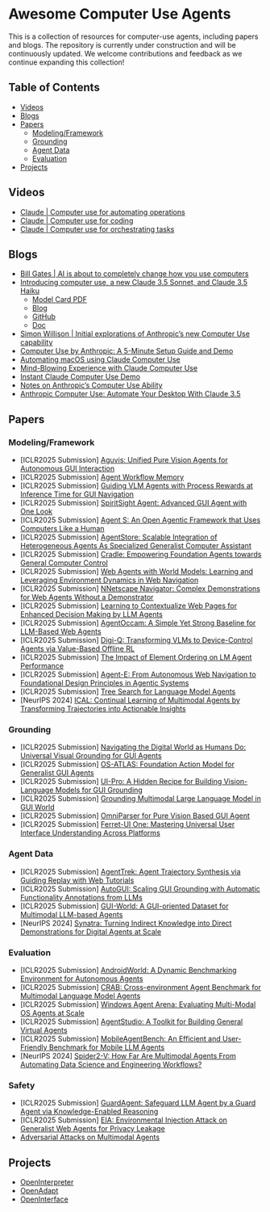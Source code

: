 # Awesome Computer Use Agents

This is a collection of resources for computer-use agents, including papers and blogs. The repository is currently under construction and will be continuously updated. We welcome contributions and feedback as we continue expanding this collection!

## Table of Contents

- [Videos](#videos)
- [Blogs](#blogs)
- [Papers](#papers)
  - [Modeling/Framework](#modelingframework)
  - [Grounding](#grounding)
  - [Agent Data](#agent-data)
  - [Evaluation](#evaluation)
- [Projects](#projects)

## Videos
- [Claude | Computer use for automating operations](https://www.youtube.com/watch?v=ODaHJzOyVCQ)
- [Claude | Computer use for coding](https://www.youtube.com/watch?v=vH2f7cjXjKI)
- [Claude | Computer use for orchestrating tasks](https://www.youtube.com/watch?v=jqx18KgIzAE)

## Blogs
- [Bill Gates | AI is about to completely change how you use computers](https://www.gatesnotes.com/AI-agents)
- [Introducing computer use, a new Claude 3.5 Sonnet, and Claude 3.5 Haiku](https://www.anthropic.com/news/3-5-models-and-computer-use)
  - [Model Card PDF](https://assets.anthropic.com/m/1cd9d098ac3e6467/original/Claude-3-Model-Card-October-Addendum.pdf)
  - [Blog](https://www.anthropic.com/news/developing-computer-use)
  - [GitHub](https://github.com/anthropics/anthropic-quickstarts/tree/main/computer-use-demo)
  - [Doc](https://docs.anthropic.com/en/docs/build-with-claude/computer-use)
- [Simon Willison | Initial explorations of Anthropic’s new Computer Use capability](https://simonwillison.net/2024/Oct/22/computer-use/)
- [Computer Use by Anthropic: A 5-Minute Setup Guide and Demo](https://glama.ai/blog/2024-10-22-automate-computer-using-claude)
- [Automating macOS using Claude Computer Use](https://glama.ai/blog/2024-10-23-automating-macos-using-claude)
- [Mind-Blowing Experience with Claude Computer Use](https://www.reddit.com/r/ClaudeAI/comments/1ga3uqn/mindblowing_experience_with_claude_computer_use/)
- [Instant Claude Computer Use Demo](https://labex.io/tutorials/docker-instant-claude-computer-use-demo-414899)
- [Notes on Anthropic’s Computer Use Ability](https://composio.dev/blog/claude-computer-use/)
- [Anthropic Computer Use: Automate Your Desktop With Claude 3.5](https://www.datacamp.com/blog/what-is-anthropic-computer-use)

## Papers
### Modeling/Framework
- [ICLR2025 Submission] [Aguvis: Unified Pure Vision Agents for Autonomous GUI Interaction](https://openreview.net/forum?id=FHtHH4ulEQ)
- [ICLR2025 Submission] [Agent Workflow Memory](https://openreview.net/forum?id=PfYg3eRrNi)
- [ICLR2025 Submission] [Guiding VLM Agents with Process Rewards at Inference Time for GUI Navigation](https://openreview.net/forum?id=jR6YMxVG9i)
- [ICLR2025 Submission] [SpiritSight Agent: Advanced GUI Agent with One Look](https://openreview.net/forum?id=jY2ow7jRdZ)
- [ICLR2025 Submission] [Agent S: An Open Agentic Framework that Uses Computers Like a Human](https://openreview.net/forum?id=lIVRgt4nLv)
- [ICLR2025 Submission] [AgentStore: Scalable Integration of Heterogeneous Agents As Specialized Generalist Computer Assistant](https://openreview.net/forum?id=0sr8bS4S2H)
- [ICLR2025 Submission] [Cradle: Empowering Foundation Agents towards General Computer Control](https://openreview.net/forum?id=aIAFDFpNXz)
- [ICLR2025 Submission] [Web Agents with World Models: Learning and Leveraging Environment Dynamics in Web Navigation](https://openreview.net/forum?id=moWiYJuSGF)
- [ICLR2025 Submission] [NNetscape Navigator: Complex Demonstrations for Web Agents Without a Demonstrator](https://openreview.net/forum?id=hHF5AayC7O)
- [ICLR2025 Submission] [Learning to Contextualize Web Pages for Enhanced Decision Making by LLM Agents](https://openreview.net/forum?id=3Gzz7ZQLiz)
- [ICLR2025 Submission] [AgentOccam: A Simple Yet Strong Baseline for LLM-Based Web Agents](https://openreview.net/forum?id=oWdzUpOlkX)
- [ICLR2025 Submission] [Digi-Q: Transforming VLMs to Device-Control Agents via Value-Based Offline RL](https://openreview.net/forum?id=CjfQssZtAb)
- [ICLR2025 Submission] [The Impact of Element Ordering on LM Agent Performance](https://openreview.net/forum?id=MHP4jGMN2E)
- [ICLR2025 Submission] [Agent-E: From Autonomous Web Navigation to Foundational Design Principles in Agentic Systems](https://openreview.net/forum?id=7PQnFTbizU)
- [ICLR2025 Submission] [Tree Search for Language Model Agents](https://openreview.net/forum?id=kpL66Mvd2a)
- [NeurIPS 2024] [ICAL: Continual Learning of Multimodal Agents by Transforming Trajectories into Actionable Insights](https://huggingface.co/papers/2406.14596)

### Grounding
- [ICLR2025 Submission] [Navigating the Digital World as Humans Do: Universal Visual Grounding for GUI Agents](https://openreview.net/forum?id=kxnoqaisCT)
- [ICLR2025 Submission] [OS-ATLAS: Foundation Action Model for Generalist GUI Agents](https://openreview.net/forum?id=n9PDaFNi8t)
- [ICLR2025 Submission] [UI-Pro: A Hidden Recipe for Building Vision-Language Models for GUI Grounding](https://openreview.net/forum?id=5wmAfwDBoi)
- [ICLR2025 Submission] [Grounding Multimodal Large Language Model in GUI World](https://openreview.net/forum?id=M9iky9Ruhx)
- [ICLR2025 Submission] [OmniParser for Pure Vision Based GUI Agent](https://openreview.net/forum?id=C6hUK6Q1Pi)
- [ICLR2025 Submission] [Ferret-UI One: Mastering Universal User Interface Understanding Across Platforms](https://openreview.net/forum?id=GBfYgjOfSe)

### Agent Data
- [ICLR2025 Submission] [AgentTrek: Agent Trajectory Synthesis via Guiding Replay with Web Tutorials](https://openreview.net/forum?id=EEgYUccwsV)
- [ICLR2025 Submission] [AutoGUI: Scaling GUI Grounding with Automatic Functionality Annotations from LLMs](https://openreview.net/forum?id=wl4c9jvcyY)
- [ICLR2025 Submission] [GUI-World: A GUI-oriented Dataset for Multimodal LLM-based Agents](https://openreview.net/forum?id=QarKTT5brZ)
- [NeurIPS 2024] [Synatra: Turning Indirect Knowledge into Direct Demonstrations for Digital Agents at Scale](https://huggingface.co/papers/2409.15637)

### Evaluation
- [ICLR2025 Submission] [AndroidWorld: A Dynamic Benchmarking Environment for Autonomous Agents](https://openreview.net/forum?id=il5yUQsrjC)
- [ICLR2025 Submission] [CRAB: Cross-environment Agent Benchmark for Multimodal Language Model Agents](https://openreview.net/forum?id=qqKJjwibsp)
- [ICLR2025 Submission] [Windows Agent Arena: Evaluating Multi-Modal OS Agents at Scale](https://openreview.net/forum?id=t9JUTS9ADL)
- [ICLR2025 Submission] [AgentStudio: A Toolkit for Building General Virtual Agents](https://openreview.net/forum?id=axUf8BOjnH)
- [ICLR2025 Submission]  [MobileAgentBench: An Efficient and User-Friendly Benchmark for Mobile LLM Agents](https://openreview.net/forum?id=BfQNrKJMXq)
- [NeurIPS 2024] [Spider2-V: How Far Are Multimodal Agents From Automating Data Science and Engineering Workflows?](https://huggingface.co/papers/2407.10956)

### Safety
- [ICLR2025 Submission] [GuardAgent: Safeguard LLM Agent by a Guard Agent via Knowledge-Enabled Reasoning](https://openreview.net/forum?id=YixNDE12wm)
- [ICLR2025 Submission] [EIA: Environmental Injection Attack on Generalist Web Agents for Privacy Leakage](https://openreview.net/forum?id=xMOLUzo2Lk)
- [Adversarial Attacks on Multimodal Agents](https://huggingface.co/papers/2406.12814)

## Projects
- [OpenInterpreter](https://github.com/OpenInterpreter/open-interpreter)
- [OpenAdapt](https://github.com/OpenAdaptAI/OpenAdapt)
- [OpenInterface](https://github.com/AmberSahdev/Open-Interface/)
